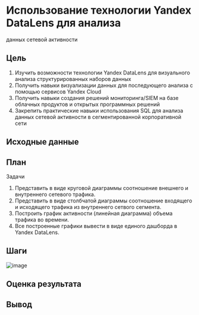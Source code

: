 # Использование технологии Yandex DataLens для анализа
данных сетевой активности
## Цель
1. Изучить возможности технологии Yandex DataLens для визуального анализа
структурированных наборов данных
2. Получить навыки визуализации данных для последующего анализа с помощью
сервисов Yandex Cloud
3. Получить навыки создания решений мониторинга/SIEM на базе облачных
продуктов и открытых программных решений
4. Закрепить практические навыки использования SQL для анализа данных сетевой
активности в сегментированной корпоративной сети

## Исходные данные
## План
Задачи
1. Представить в виде круговой диаграммы соотношение внешнего и внутреннего
сетевого трафика.
2. Представить в виде столбчатой диаграммы соотношение входящего и
исходящего трафика из внутреннего сетвого сегмента.
3. Построить график активности (линейная диаграмма) объема трафика во
времени.
4. Все построенные графики вывести в виде единого дашборда в Yandex DataLens.

## Шаги

![image](https://github.com/user-attachments/assets/53b2cf92-b692-49b2-8d6c-0eaff843e4a7)

## Оценка результата
## Вывод

